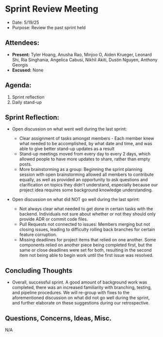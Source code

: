 # Sprint Review Meeting

- Date: 5/19/25
- Purpose: Review the past sprint held

## Attendees:

- **Present:** Tyler Hoang, Anusha Rao, Minjoo O, Aiden Krueger, Leonard Shi, Ria Singhania, Angelica Cabusi, Nikhil Akiti, Dustin Nguyen, Anthony Georgis
- **Excused:** None

## Agenda:

1. Sprint reflection
2. Daily stand-up

## Sprint Reflection:

- Open discussion on what went well during the last sprint:
  - Clear assignment of tasks amongst members - Each member knew what needed to be accomplished, by what date and time, and was able to give better stand-up updates as a result
  - Stand-up meetings moved from every day to every 2 days, which allowed people to have more updates to share, rather than empty posts.
  - More brainstorming as a group: Beginning the sprint planning session with open brainstorming allowed all members to contribute equally, as well as provided an opportunity to ask questions and clarification on topics they didn't understand, especially because our project idea requires some background knowledge understanding.

- Open discussion on what did NOT go well during the last sprint:
  - Not always clear what needed to get done in certain tasks with the backend. Individuals not sure about whether or not they should only provide ADR or commit code files.
  - Pull Requests not connected to issues: Members merging but not closing issues, leading to difficulty rolling back branches for certain feature corruption.
  - Missing deadlines for project items that relied on one another. Some components relied on another piece being completed first, but the same or close deadlines were set for both, resulting in the second item not being able to begin work until the first issue was resolved.

## Concluding Thoughts

- Overall, successful sprint. A good amount of background work was completed, there was an increased familiarity with branching, testing, and pipeline procedures. We will re-group with fixes to the aforementioned discussion on what did not go well during the sprint, and further elaborate on these suggestions during our retrospective.

## Questions, Concerns, Ideas, Misc.

N/A
